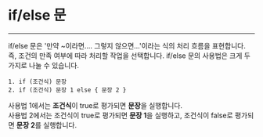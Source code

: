# if/else 문

---

if/else 문은 '만약 ~이라면.... 그렇지 않으면...'이라는 식의 처리 흐름을 표현합니다. 즉, 조건의 만족 여부에 따라 처리할 작업을 선택합니다. if/else 문의 사용법은 크게 두 가지로 나눌 수 있습니다.

```
1. if (조건식) 문장
2. if (조건식) 문장 1 else { 문장 2 }
```

사용법 1에서는 **조건식**이 true로 평가되면 **문장**을 실행합니다.  
사용법 2에서는 조건식이 true로 평가되면 **문장 1**을 실행하고, 조건식이 false로 평가되면 **문장 2**를 실행합니다.
